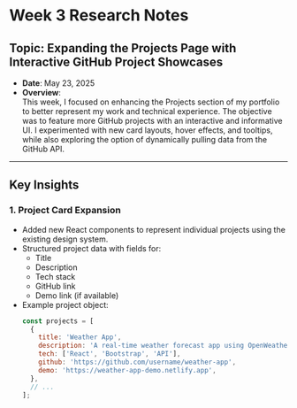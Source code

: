 # Week 3 Research Notes

## Topic: Expanding the Projects Page with Interactive GitHub Project Showcases

- **Date**: May 23, 2025
- **Overview**:  
  This week, I focused on enhancing the Projects section of my portfolio to better represent my work and technical experience. The objective was to feature more GitHub projects with an interactive and informative UI. I experimented with new card layouts, hover effects, and tooltips, while also exploring the option of dynamically pulling data from the GitHub API.

---

## Key Insights

### 1. **Project Card Expansion**
- Added new React components to represent individual projects using the existing design system.
- Structured project data with fields for:
  - Title
  - Description
  - Tech stack
  - GitHub link
  - Demo link (if available)
- Example project object:
  ```javascript
  const projects = [
    {
      title: 'Weather App',
      description: 'A real-time weather forecast app using OpenWeatherMap API.',
      tech: ['React', 'Bootstrap', 'API'],
      github: 'https://github.com/username/weather-app',
      demo: 'https://weather-app-demo.netlify.app',
    },
    // ...
  ];
